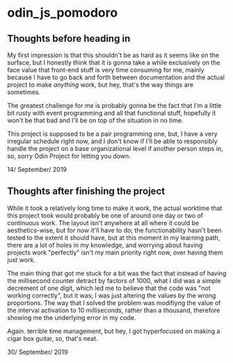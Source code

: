 # odin_js_pomodoro

## Thoughts before heading in

My first impression is that this shouldn't be as hard as it seems like on the surface, but I honestly think that it is gonna take a while exclusively on the face value that front-end stuff is very time consuming for me, mainly because I have to go back and forth between documentation and the actual project to make *anything* work, but hey, that's the way things are sometimes.

The greatest challenge for me is probably gonna be the fact that I'm a little bit rusty with event programming and all that functional stuff, hopefully it won't be that bad and I'll be on top of the situation in no time.

This project is supposed to be a pair programming one, but, I have a very irregular schedule right now, and I don't know if I'll be able to responsibly handle the project on a base organizational level if another person steps in, so, sorry Odin Project for letting you down.

14/ September/ 2019

## Thoughts after finishing the project

While it took a relatively long time to make it work, the actual worktime that this project took would probably be one of around one day or two of continuous work. 
The layout isn't anywhere at all where it could be aesthetics-wise, but for now it'll have to do; the functionability hasn't been tested to the extent it should have, but at this moment in my learning path, there are a lot of holes in my knowledge, and worrying about having projects work "perfectly" isn't my main priority right now, over having them just work.

The main thing that got me stuck for a bit was the fact that instead of having the millisecond counter detract by factors of 1000, what I did was a simple decrement of one digit, which led me to believe that the code was "not working correctly", but it was; I was just altering the values by the wrong proportions.
The way that I solved the problem was modifiyng the value of the interval activation to 10 milliseconds, rather than a thousand, therefore showing me the underlying error in my code.

Again. terrible time management, but hey, I got hyperfocused on making a cigar box guitar, so, that's neat.

30/ September/ 2019
